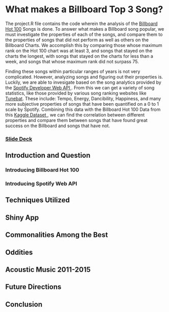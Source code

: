 # What makes a Billboard Top 3 Song?
 The project.R file contains the code wherein the analysis of the <a href = https://www.billboard.com/charts/hot-100/>Billboard Hot 100</a> Songs is done. To answer what makes a Billboard song popular, we must investigate the properties of each of the songs, and compare them to the properties of songs that did not perform as well as others on the Billboard Charts. We accomplish this by comparing those whose maximum rank on the Hot 100 chart was at least 3, and songs that stayed on the charts the longest, with songs that stayed on the charts for less than a week, and songs that whose maximum rank did not surpass 75.

 Finding these songs within particular ranges of years is not very complicated. However, analyzing songs and figuring out their properties is. Luckily, we are able to 
invesigate based on the song analytics provided by the <a href=https://developer.spotify.com/documentation/web-api/reference/#/operations/get-playlist> Spotify Developer Web API </a>. From this we can get a variety of song statistics, like those provided by various song ranking websites like <a href=https://tunebat.com/> Tunebat</a>. These include: Tempo, Energy, Dancibility, Happiness, and many more subjective properties of songs that have been quantified on a 0 to 1 scale by Spotify. Combining this data with the Billboard Hot 100 Data from this <a href=https://www.kaggle.com/datasets/dhruvildave/billboard-the-hot-100-songs> Kaggle Dataset </a>, we can find the correlation between different properties and compare them between songs that have found great success on the Billboard and songs that have not. 


### [Slide Deck](https://docs.google.com/presentation/d/1cGgpLqONIsODmYG46yCfOVgKW3p2KcB3OZm1x5-XH34/edit?usp=sharing)

## Introduction and Question
### Introducing Billboard Hot 100
### Introducing Spotify Web API

## Techniques Utilized
## Shiny App
## Commonalities Among the Best 
## Oddities
## Acoustic Music 2011-2015
## Future Directions
## Conclusion




